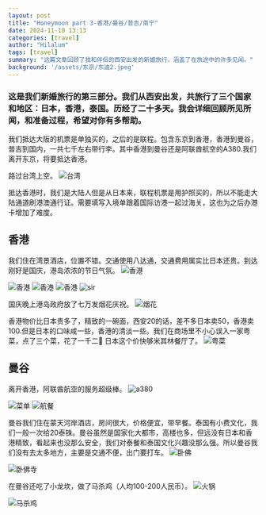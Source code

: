 ```yaml
---
layout: post
title: "Honeymoon part 3-香港/曼谷/普吉/南宁"
date: 2024-11-18 13:13
categories: [travel]
author: "Hilalum"
tags: [travel]
summary: "这篇文章回顾了我和伴侣的西安出发的新婚旅行，涵盖了在旅途中的许多见闻。"
background: '/assets/东京/东迪2.jpeg'
---
```


### 这是我们新婚旅行的第三部分。我们从西安出发，共旅行了三个国家和地区：日本，香港，泰国。历经了二十多天。我会详细回顾所见所闻，和准备过程，希望对你有多帮助。

我们抵达大阪的机票是单独买的，之后的是联程。包含东京到香港，香港到曼谷，普吉到国内，一共七千左右带行李。其中香港到曼谷还是阿联酋航空的A380.我们离开东京，将要抵达香港。

路过台湾上空。
<img class="img-fluid" src="/assets/香港/台湾.jpeg" alt="台湾">

抵达香港时，我们是大陆人但是从日本来，联程机票是用护照买的，所以不能走大陆通道刷港澳通行证。需要填写入境单跟着国际访港一起过海关，这也为之后办港卡增加了难度。

## 香港

我们住在湾景酒店，位置不错。交通使用八达通，交通费用属实比日本还贵。到达刚好是国庆，港岛浓浓的节日气氛。
<img class="img-fluid" src="/assets/香港/香港.jpeg" alt="香港">

<img class="img-fluid" src="/assets/香港/香港1.jpeg" alt="香港">

<img class="img-fluid" src="/assets/香港/香港2.jpeg" alt="香港">

<img class="img-fluid" src="/assets/香港/香港3.jpeg" alt="香港">

<img class="img-fluid" src="/assets/香港/sir.jpeg" alt="sir">

国庆晚上港岛政府放了七万发烟花庆祝。
<img class="img-fluid" src="/assets/香港/烟花.jpeg" alt="烟花">

香港物价比日本贵多了，精致的一碗面，西安20的话，差不多日本卖50，香港卖100.但是日本的口味咸一些，香港的清淡一些。我们在商场里不小心误入一家粤菜，点了三个菜，花了一千二🤣 日本这个价快够米其林餐厅了。
<img class="img-fluid" src="/assets/香港/贵.jpeg" alt="粤菜">

## 曼谷
离开香港，阿联酋航空的服务超级棒。
<img class="img-fluid" src="/assets/曼谷/a380.jpeg" alt="a380">

<img class="img-fluid" src="/assets/曼谷/菜单.jpeg" alt="菜单">

<img class="img-fluid" src="/assets/曼谷/航餐.jpeg" alt="航餐">

曼谷我们住在蒙天河岸酒店，房间很大，价格便宜，带早餐。泰国有小费文化，我们一般一次给20泰铢。曼谷虽然是国家化大都市，高楼也多，但远没有日本和香港精致，看起来也没那么安全，我们对泰餐和泰国文化兴趣没那么强。所以曼谷我们没有去太多地方，主要是交通不便，出门要打车。
<img class="img-fluid" src="/assets/曼谷/卧佛.jpeg" alt="卧佛">

<img class="img-fluid" src="/assets/曼谷/卧佛寺.jpeg" alt="卧佛寺">

在曼谷还吃了小龙坎，做了马杀鸡（人均100-200人民币）。
<img class="img-fluid" src="/assets/曼谷/火锅.jpeg" alt="火锅">

<img class="img-fluid" src="/assets/曼谷/马杀鸡.jpeg" alt="马杀鸡">

